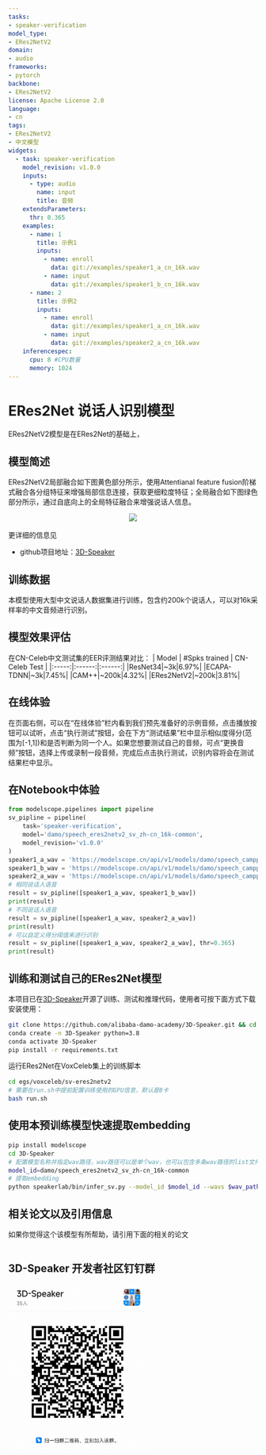 ```yaml
---
tasks:
- speaker-verification
model_type:
- ERes2NetV2
domain:
- audio
frameworks:
- pytorch
backbone:
- ERes2NetV2
license: Apache License 2.0
language:
- cn
tags:
- ERes2NetV2
- 中文模型
widgets:
  - task: speaker-verification
    model_revision: v1.0.0
    inputs:
      - type: audio
        name: input
        title: 音频
    extendsParameters:
      thr: 0.365
    examples:
      - name: 1
        title: 示例1
        inputs:
          - name: enroll
            data: git://examples/speaker1_a_cn_16k.wav
          - name: input
            data: git://examples/speaker1_b_cn_16k.wav
      - name: 2
        title: 示例2
        inputs:
          - name: enroll
            data: git://examples/speaker1_a_cn_16k.wav
          - name: input
            data: git://examples/speaker2_a_cn_16k.wav
    inferencespec:
      cpu: 8 #CPU数量
      memory: 1024
---
```


# ERes2Net 说话人识别模型
ERes2NetV2模型是在ERes2Net的基础上，
## 模型简述
ERes2NetV2局部融合如下图黄色部分所示，使用Attentianal feature fusion阶梯式融合各分组特征来增强局部信息连接，获取更细粒度特征；全局融合如下图绿色部分所示，通过自底向上的全局特征融合来增强说话人信息。

<div align=center>
<img src="images/ERes2NetV2_architecture.png" width="700" />
</div>

更详细的信息见
- github项目地址：[3D-Speaker](https://github.com/alibaba-damo-academy/3D-Speaker)

## 训练数据
本模型使用大型中文说话人数据集进行训练，包含约200k个说话人，可以对16k采样率的中文音频进行识别。
## 模型效果评估
在CN-Celeb中文测试集的EER评测结果对比：
| Model | #Spks trained | CN-Celeb Test |
|:-----:|:------:|:------:|
|ResNet34|~3k|6.97%|
|ECAPA-TDNN|~3k|7.45%|
|CAM++|~200k|4.32%|
|ERes2NetV2|~200k|3.81%|

## 在线体验
在页面右侧，可以在“在线体验”栏内看到我们预先准备好的示例音频，点击播放按钮可以试听，点击“执行测试”按钮，会在下方“测试结果”栏中显示相似度得分(范围为[-1,1])和是否判断为同一个人。如果您想要测试自己的音频，可点“更换音频”按钮，选择上传或录制一段音频，完成后点击执行测试，识别内容将会在测试结果栏中显示。
## 在Notebook中体验
```python
from modelscope.pipelines import pipeline
sv_pipline = pipeline(
    task='speaker-verification',
    model='damo/speech_eres2netv2_sv_zh-cn_16k-common',
    model_revision='v1.0.0'
)
speaker1_a_wav = 'https://modelscope.cn/api/v1/models/damo/speech_campplus_sv_zh-cn_16k-common/repo?Revision=master&FilePath=examples/speaker1_a_cn_16k.wav'
speaker1_b_wav = 'https://modelscope.cn/api/v1/models/damo/speech_campplus_sv_zh-cn_16k-common/repo?Revision=master&FilePath=examples/speaker1_b_cn_16k.wav'
speaker2_a_wav = 'https://modelscope.cn/api/v1/models/damo/speech_campplus_sv_zh-cn_16k-common/repo?Revision=master&FilePath=examples/speaker2_a_cn_16k.wav'
# 相同说话人语音
result = sv_pipline([speaker1_a_wav, speaker1_b_wav])
print(result)
# 不同说话人语音
result = sv_pipline([speaker1_a_wav, speaker2_a_wav])
print(result)
# 可以自定义得分阈值来进行识别
result = sv_pipline([speaker1_a_wav, speaker2_a_wav], thr=0.365)
print(result)
```
## 训练和测试自己的ERes2Net模型
本项目已在[3D-Speaker](https://github.com/alibaba-damo-academy/3D-Speaker)开源了训练、测试和推理代码，使用者可按下面方式下载安装使用：
``` sh
git clone https://github.com/alibaba-damo-academy/3D-Speaker.git && cd 3D-Speaker
conda create -n 3D-Speaker python=3.8
conda activate 3D-Speaker
pip install -r requirements.txt
```

运行ERes2Net在VoxCeleb集上的训练脚本
``` sh
cd egs/voxceleb/sv-eres2netv2
# 需要在run.sh中提前配置训练使用的GPU信息，默认是8卡
bash run.sh
```
## 使用本预训练模型快速提取embedding
``` sh
pip install modelscope
cd 3D-Speaker
# 配置模型名称并指定wav路径，wav路径可以是单个wav，也可以包含多条wav路径的list文件
model_id=damo/speech_eres2netv2_sv_zh-cn_16k-common
# 提取embedding
python speakerlab/bin/infer_sv.py --model_id $model_id --wavs $wav_path
```

## 相关论文以及引用信息
如果你觉得这个该模型有所帮助，请引用下面的相关的论文
```BibTeX

```

## 3D-Speaker 开发者社区钉钉群
<div align=left>
<img src="images/ding.jpg" width="280" />
</div>


